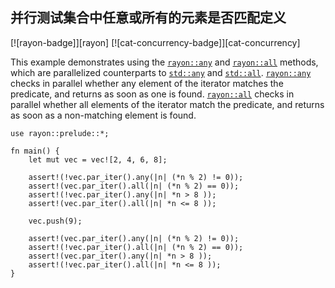 ## 并行测试集合中任意或所有的元素是否匹配定义

[![rayon-badge]][rayon] [![cat-concurrency-badge]][cat-concurrency]

This example demonstrates using the [`rayon::any`] and [`rayon::all`] methods, which are parallelized counterparts to [`std::any`] and [`std::all`]. [`rayon::any`] checks in parallel whether any element of the iterator matches the predicate, and returns as soon as one is found. [`rayon::all`] checks in parallel whether all elements of the iterator match the predicate, and returns as soon as a non-matching element is found.

```rust,edition2018
use rayon::prelude::*;

fn main() {
    let mut vec = vec![2, 4, 6, 8];

    assert!(!vec.par_iter().any(|n| (*n % 2) != 0));
    assert!(vec.par_iter().all(|n| (*n % 2) == 0));
    assert!(!vec.par_iter().any(|n| *n > 8 ));
    assert!(vec.par_iter().all(|n| *n <= 8 ));

    vec.push(9);

    assert!(vec.par_iter().any(|n| (*n % 2) != 0));
    assert!(!vec.par_iter().all(|n| (*n % 2) == 0));
    assert!(vec.par_iter().any(|n| *n > 8 ));
    assert!(!vec.par_iter().all(|n| *n <= 8 )); 
}
```

[`rayon::all`]: https://docs.rs/rayon/*/rayon/iter/trait.ParallelIterator.html#method.all
[`rayon::any`]: https://docs.rs/rayon/*/rayon/iter/trait.ParallelIterator.html#method.any
[`std::all`]: https://doc.rust-lang.org/std/iter/trait.Iterator.html#method.all
[`std::any`]: https://doc.rust-lang.org/std/iter/trait.Iterator.html#method.any
